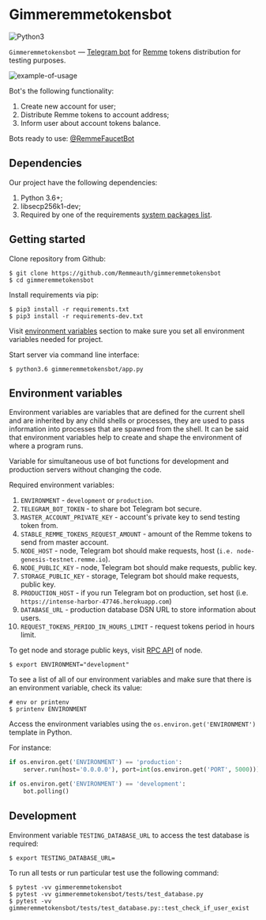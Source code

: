# Gimmeremmetokensbot

![Python3](https://img.shields.io/badge/Python-3.6-brightgreen.svg)

`Gimmeremmetokensbot` — [Telegram bot](https://core.telegram.org/bots) for [Remme](https://remme.io) tokens distribution for testing purposes.

![example-of-usage](https://github.com/Remmeauth/gimmeremmetokensbot/blob/assets/new-gif/assets/gimmeremmetokensbot_usage_exampl_600_520.gif)

Bot's the following functionality:
1. Create new account for user;
2. Distribute Remme tokens to account address;
3. Inform user about account tokens balance.

Bots ready to use: [@RemmeFaucetBot](https://t.me/RemmeFaucetBot)

## Dependencies

Our project have the following dependencies:

1. Python 3.6+;
2. libsecp256k1-dev;
3. Required by one of the requirements [system packages list](https://github.com/ludbb/secp256k1-py#installation-with-compilation).

## Getting started

Clone repository from Github:
```
$ git clone https://github.com/Remmeauth/gimmeremmetokensbot
$ cd gimmeremmetokensbot
```

Install requirements via pip:

```
$ pip3 install -r requirements.txt
$ pip3 install -r requirements-dev.txt
```

Visit [environment variables](#environment-variables) section to make sure you set all environment variables needed for project.

Start server via command line interface:

```
$ python3.6 gimmeremmetokensbot/app.py
```

## Environment variables

Environment variables are variables that are defined for the current shell and are inherited by any child shells or processes, 
they are used to pass information into processes that are spawned from the shell. It can be said that environment variables help to create and shape the environment of where a program runs.

Variable for simultaneous use of bot functions for development and production servers without changing the code.

Required environment variables:

1. `ENVIRONMENT` - `development` or `production`.
2. `TELEGRAM_BOT_TOKEN` - to share bot Telegram bot secure.
3. `MASTER_ACCOUNT_PRIVATE_KEY` - account's private key to send testing token from.
4. `STABLE_REMME_TOKENS_REQUEST_AMOUNT` - amount of the Remme tokens to send from master account.
5. `NODE_HOST` - node, Telegram bot should make requests, host (`i.e. node-genesis-testnet.remme.io`).
6. `NODE_PUBLIC_KEY` - node, Telegram bot should make requests, public key.
7. `STORAGE_PUBLIC_KEY` - storage, Telegram bot should make requests, public key.
8. `PRODUCTION_HOST` - if you run Telegram bot on production, set host (i.e. `https://intense-harbor-47746.herokuapp.com`)
9. `DATABASE_URL` - production database DSN URL to store information about users.
10. `REQUEST_TOKENS_PERIOD_IN_HOURS_LIMIT` - request tokens period in hours limit.

To get node and storage public keys, visit [RPC API](https://remmeio.atlassian.net/wiki/spaces/WikiREMME/pages/292814862/RPC+API+specification) of node.

```
$ export ENVIRONMENT="development"
```
To see a list of all of our environment variables and make sure that there is an environment variable, check its value:

```
# env or printenv
$ printenv ENVIRONMENT
```

Access the environment variables using the `os.environ.get('ENVIRONMENT')` template in Python.

For instance:

```python
if os.environ.get('ENVIRONMENT') == 'production':
    server.run(host='0.0.0.0'), port=int(os.environ.get('PORT', 5000)))

if os.environ.get('ENVIRONMENT') == 'development':
    bot.polling()
```

## Development

Environment variable `TESTING_DATABASE_URL` to access the test database is required:

```
$ export TESTING_DATABASE_URL=
```

To run all tests or run particular test use the following command:

```
$ pytest -vv gimmeremmetokensbot
$ pytest -vv gimmeremmetokensbot/tests/test_database.py
$ pytest -vv gimmeremmetokensbot/tests/test_database.py::test_check_if_user_exist
```
